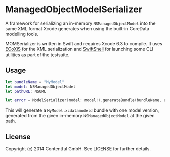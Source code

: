 # ManagedObjectModelSerializer

A framework for serializing an in-memory `NSManagedObjectModel`
into the same XML format Xcode generates when using the built-in
CoreData modelling tools.

MOMSerializer is written in Swift and requires Xcode 6.3 to compile.
It uses [ECoXiS][1] for the XML serialization and [SwiftShell][2] for
launching some CLI utilities as part of the testsuite.

## Usage

```swift
let bundleName = "MyModel"
let model: NSManagedObjectModel
let pathURL: NSURL

let error = ModelSerializer(model: model!).generateBundle(bundleName, atPath:pathURL)
```

This will generate a `MyModel.xcdatamodeld` bundle with one model version,
generated from the given in-memory `NSManagedObjectModel` at the given path.

## License

Copyright (c) 2014 Contentful GmbH. See LICENSE for further details.

[1]: https://github.com/IvIePhisto/ECoXiS 
[2]: https://github.com/kareman/SwiftShell

